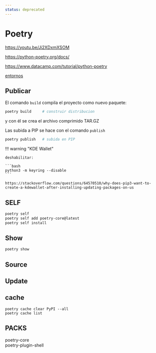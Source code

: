```yaml
---
status: deprecated
---
```


# Poetry



https://youtu.be/Ji2XDxmXSOM

https://python-poetry.org/docs/

https://www.datacamp.com/tutorial/python-poetry


[entornos](https://python-poetry.org/docs/managing-environments/#switching-between-environments)



## Publicar


El comando `build` compila el proyecto como nuevo paquete: 


```bash
poetry build     # construir distribucion
```
y con él se crea el archivo comprimido TAR.GZ


Las subida a PIP se hace con el comando `publish`


```bash
poetry publish   # subida en PIP
```



!!! warning "KDE Wallet"

    deshabilitar:

    ```bash
    python3 -m keyring --disable
    ```

    https://stackoverflow.com/questions/64570510/why-does-pip3-want-to-create-a-kdewallet-after-installing-updating-packages-on-us




## SELF


```bash
poetry self
poetry self add poetry-core@latest
poetry self install
```


## Show

```bash
poetry show
```


## Source



## Update




## cache

```
poetry cache clear PyPI --all
poetry cache list
``` 

## PACKS


poetry-core         
poetry-plugin-shell